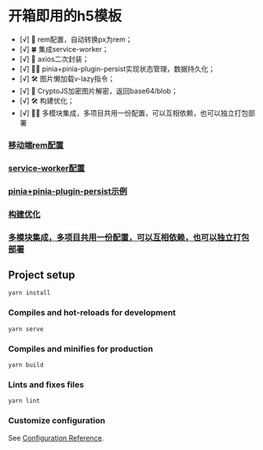 # 开箱即用的h5模板

- [√] 🎉 rem配置，自动转换px为rem；
- [√] 🍀 集成service-worker；
- [√] 🏁 axios二次封装；
- [√] 💃🏻 pinia+pinia-plugin-persist实现状态管理，数据持久化；
- [√] 🛠 图片懒加载v-lazy指令；
- [√] 🎂 CryptoJS加密图片解密，返回base64/blob；
- [√] 🛠 构建优化；
- [√] 🐱‍🐉 多模块集成，多项目共用一份配置，可以互相依赖，也可以独立打包部署


### [移动端rem配置](https://github.com/unoo2023/vue3-template/blob/master/set_rem.md)

### [service-worker配置](https://github.com/unoo2023/vue3-template/blob/master/set-service-worker.md)

### [pinia+pinia-plugin-persist示例](https://github.com/unoo2023/vue3-template/blob/master/set-pinia.md)

### [构建优化](https://github.com/unoo2023/vue3-template/blob/master/fast-build.md)

### [多模块集成，多项目共用一份配置，可以互相依赖，也可以独立打包部署](https://github.com/elonnnn/vue3-template/blob/multipage/multipage.md)

## Project setup
```
yarn install
```

### Compiles and hot-reloads for development
```
yarn serve
```

### Compiles and minifies for production
```
yarn build
```

### Lints and fixes files
```
yarn lint
```

### Customize configuration
See [Configuration Reference](https://cli.vuejs.org/config/).
